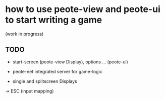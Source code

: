 # how to use peote-view and peote-ui to start writing a game  


(work in progress)  

  
## TODO

- start-screen (peote-view Display),
    options ... (peote-ui)

	
- peote-net integrated server for game-logic


- single and splitscreen Displays
 
 -> ESC (input mapping)